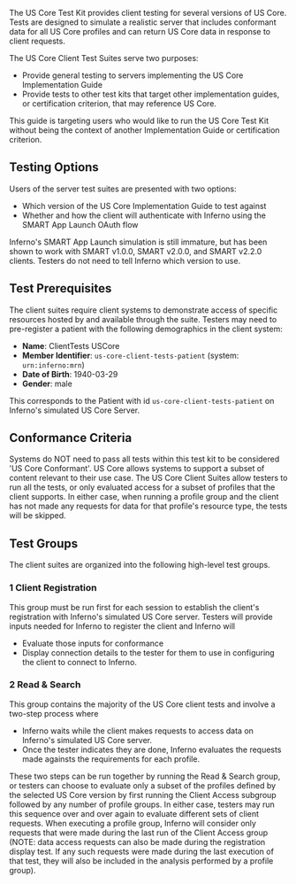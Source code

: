 
The US Core Test Kit provides client testing for several versions of US Core.
Tests are designed to simulate a realistic server that includes conformant data
for all US Core profiles and can return US Core data in response to client requests.

The US Core Client Test Suites serve two purposes:
* Provide general testing to servers implementing the US Core Implementation Guide
* Provide tests to other test kits that target other implementation guides, or
certification criterion, that may reference US Core.

This guide is targeting users who would like to run the US Core Test Kit without
being the context of another Implementation Guide or certification criterion.

## Testing Options

Users of the server test suites are presented with two options:

* Which version of the US Core Implementation Guide to test against
* Whether and how the client will authenticate with Inferno using the
  SMART App Launch OAuth flow

Inferno's SMART App Launch simulation is still immature, but has been shown
to work with SMART v1.0.0, SMART v2.0.0, and SMART v2.2.0 clients. Testers
do not need to tell Inferno which version to use.

## Test Prerequisites

The client suites require client systems to demonstrate access of specific
resources hosted by and available through the suite. Testers may need
to pre-register a patient with the following demographics in the client system:
- **Name**: ClientTests USCore
- **Member Identifier**: `us-core-client-tests-patient` (system: `urn:inferno:mrn`)
- **Date of Birth**: 1940-03-29
- **Gender**: male

This corresponds to the Patient with id `us-core-client-tests-patient` on Inferno's simulated
US Core Server.

## Conformance Criteria

Systems do NOT need to pass all tests within this test kit to be considered 'US
Core Conformant'.  US Core allows systems to support a subset of content
relevant to their use case. The US Core Client Suites allow testers to run
all the tests, or only evaluated access for a subset of profiles that the
client supports. In either case, when running a profile group and
the client has not made any requests for data for that profile's resource
type, the tests will be skipped.

## Test Groups

The client suites are organized into the following high-level test groups.

### 1 Client Registration

This group must be run first for each session to establish the client's registration
with Inferno's simulated US Core server. Testers will provide inputs needed for
Inferno to register the client and Inferno will
- Evaluate those inputs for conformance
- Display connection details to the tester for them to use in configuring the
  client to connect to Inferno.

### 2 Read & Search

This group contains the majority of the US Core client tests and involve a two-step
process where
- Inferno waits while the client makes requests to access data on Inferno's simulated
  US Core server.
- Once the tester indicates they are done, Inferno evaluates the requests made
  againsts the requirements for each profile.

These two steps can be run together by running the Read & Search group, or testers
can choose to evaluate only a subset of the profiles defined by the selected US Core
version by first running the Client Access subgroup followed by any number of profile
groups. In either case, testers may run this sequence over and over
again to evaluate different sets of client requests. When executing a profile group,
Inferno will consider only requests that were made during the last run of the Client Access
group (NOTE: data access requests can also be made during the registration display
test. If any such requests were made during the last execution of that test, they will
also be included in the analysis performed by a profile group).